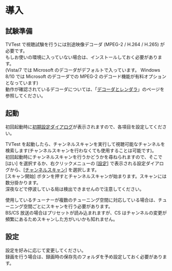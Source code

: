 # 導入

## 試験準備

TVTest で視聴試験を行うには別途映像デコーダ (MPEG-2 / H.264 / H.265) が必要です。  
もしお使いの環境に入っていない場合は、インストールしておく必要があります。  
(Vista/7 では Microsoft のデコーダがデフォルトで入っています。 Windows 8/10 では Microsoft のデコーダでの
MPEG-2 のデコード機能が有料オプションとなっています)  
動作が確認されているデコーダについては、「[デコーダとレンダラ](appendix/decoder.md)」のページを参照してください。  

## 起動

初回起動時に[初期設定ダイアログ](initialsettings.md)が表示されますので、各項目を設定してください。

TVTest を起動したら、チャンネルスキャンを実行して視聴可能なチャンネルを検索します(チャンネルスキャンを行わなくても使用することは可能です)。  
初回起動時にチャンネルスキャンを行うかどうかを尋ねられますので、そこで [はい] を選択するか、右クリックメニューの
[[設定](options.md)] で表示される設定ダイアログから、[[チャンネルスキャン](options/channelscan.md)]
を選択します。  
[スキャン開始] ボタンを押すとチャンネルスキャンが始まります。スキャンには数分掛かります。  
深夜などで停波している局は検出できませんので注意してください。

使用しているチューナーが複数のチューニング空間に対応している場合は、チューニング空間ごとにスキャンを行う必要があります。  
BS/CS 放送の場合はプリセットが読み込まれますが、CS はチャンネルの変更が頻繁にあるためスキャンした方がいいかも知れません。

## 設定

設定を好みに応じて変更してください。  
録画を行う場合は、録画時の保存先のフォルダを予め設定しておく必要があります。


